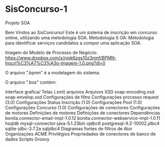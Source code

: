# SisConcurso-1
Projeto SOA

Bem Vindos ao SisConcurso! Este é um sistema de inscrição em concurso online, utilizando uma metodologia SOA. Metodologia S
OA: Metodologia para identificar serviços candidatos a compor uma aplicação SOA.

Imagem do Modelo de Processo de Negócio: https://www.dropbox.com/s/njqk6zgs10z3nmf/BPMN-Inscri%C3%A7%C3%A3o-imagem-1.0.png?dl=0

O arquivo ".bpmn" é a modelagem do sistema.

O arquivo ".bos" contém:

interface grafica/ Telas (.xml)
arquivos 
Arquivos XSD 
soap-encoding.xsd 
soap-envelop.xsd 
Configurações de filtro 
Configurações processo request (3.0)
Configurações Status Inscrição (1.0) 
Configurações Pool (1.0) 
Configurações Concurso (1.0) 
Configurações de conectores 
Configurações de motores Definições de motores Definições de conectores
Dependências 
bonita.connector-email-impl-1.0.12 
bonita.connector-webservice-impl-1.0.11 
hsqldb mysql-connector-java-5.1.23bin 
ojdbc6 
postgresql-9.2-10002.jdbc4 
sqlite-jdbc-3.7.2a 
sqljdbc4 
Diagramas fontes de filtros de Ator 
Organizações 
ACME 
Privilégios 
Propriedades de conectores de banco de dados 
Scripts Groovy

